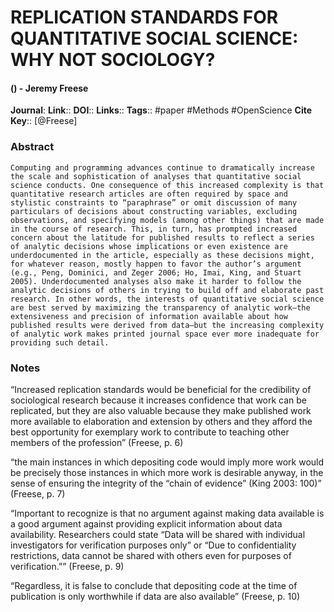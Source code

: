 # REPLICATION STANDARDS FOR QUANTITATIVE SOCIAL SCIENCE: WHY NOT SOCIOLOGY?
#### () - Jeremy Freese
**Journal**: 
**Link**:: 
**DOI**:: 
**Links**:: 
**Tags**:: #paper #Methods #OpenScience 
**Cite Key**:: [@Freese]

### Abstract

```
Computing and programming advances continue to dramatically increase the scale and sophistication of analyses that quantitative social science conducts. One consequence of this increased complexity is that quantitative research articles are often required by space and stylistic constraints to “paraphrase” or omit discussion of many particulars of decisions about constructing variables, excluding observations, and specifying models (among other things) that are made in the course of research. This, in turn, has prompted increased concern about the latitude for published results to reflect a series of analytic decisions whose implications or even existence are underdocumented in the article, especially as these decisions might, for whatever reason, mostly happen to favor the author’s argument (e.g., Peng, Dominici, and Zeger 2006; Ho, Imai, King, and Stuart 2005). Underdocumented analyses also make it harder to follow the analytic decisions of others in trying to build off and elaborate past research. In other words, the interests of quantitative social science are best served by maximizing the transparency of analytic work—the extensiveness and precision of information available about how published results were derived from data—but the increasing complexity of analytic work makes printed journal space ever more inadequate for providing such detail.
```

### Notes

“Increased replication standards would be beneficial for the credibility of sociological research because it increases confidence that work can be replicated, but they are also valuable because they make published work more available to elaboration and extension by others and they afford the best opportunity for exemplary work to contribute to teaching other members of the profession” (Freese, p. 6)

“the main instances in which depositing code would imply more work would be precisely those instances in which more work is desirable anyway, in the sense of ensuring the integrity of the “chain of evidence” (King 2003: 100)” (Freese, p. 7)

“Important to recognize is that no argument against making data available is a good argument against providing explicit information about data availability. Researchers could state “Data will be shared with individual investigators for verification purposes only” or “Due to confidentiality restrictions, data cannot be shared with others even for purposes of verification.”” (Freese, p. 9)

“Regardless, it is false to conclude that depositing code at the time of publication is only worthwhile if data are also available” (Freese, p. 10)